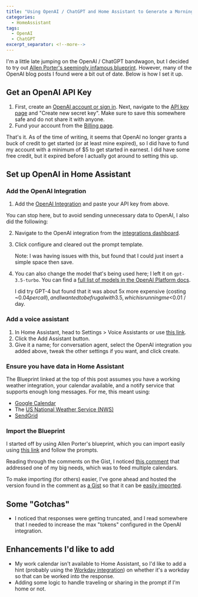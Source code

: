 ```yaml
---
title: "Using OpenAI / ChatGPT and Home Assistant to Generate a Morning Summary (as of December 2023)"
categories:
  - HomeAssistant
tags:
  - OpenAI
  - ChatGPT
excerpt_separator: <!--more-->
---
```


I'm a little late jumping on the OpenAI / ChatGPT bandwagon, but I decided to try out [Allen Porter's seemingly infamous blueprint](https://gist.github.com/allenporter/e70d9eb090c7dbdd593cf526e07b4abe). However, many of the OpenAI blog posts I found were a bit out of date. Below is how I set it up.

## Get an OpenAI API Key

1. First, create an [OpenAI account or sign in](https://platform.openai.com/). Next, navigate to the [API key page](https://platform.openai.com/account/api-keys) and "Create new secret key". Make sure to save this somewhere safe and do not share it with anyone.
2. Fund your account from the [Billing page](https://platform.openai.com/account/billing/overview).

That's it. As of the time of writing, it seems that OpenAI no longer grants a buck of credit to get started (or at least mine expired), so I did have to fund my account with a minimum of $5 to get started in earnest. I did have some free credit, but it expired before I actually got around to setting this up.

## Set up OpenAI in Home Assistant

### Add the OpenAI Integration

1. Add the [OpenAI Integration](https://my.home-assistant.io/redirect/config_flow_start/?domain=openai_conversation) and paste your API key from above.

You can stop here, but to avoid sending unnecessary data to OpenAI, I also did the following:

2. Navigate to the OpenAI integration from the [integrations dashboard](https://my.home-assistant.io/redirect/integrations/).
3. Click configure and cleared out the prompt template.

   Note: I was having issues with this, but found that I could just insert a simple space then save.

4. You can also change the model that's being used here; I left it on `gpt-3.5-turbo`. You can find a [full list of models in the OpenAI Platform docs](https://platform.openai.com/docs/models).

   I did try GPT-4 but found that it was about 5x more expensive (costing ~$0.04 per call), and I wanted to be frugal with 3.5, which is running me <$0.01 / day.

### Add a voice assistant

1. In Home Assistant, head to Settings > Voice Assistants or use [this link](https://my.home-assistant.io/redirect/voice_assistants/).
2. Click the Add Assistant button.
3. Give it a name; for conversation agent, select the OpenAI integration you added above, tweak the other settings if you want, and click create.

### Ensure you have data in Home Assistant

The Blueprint linked at the top of this post assumes you have a working weather integration, your calendar available, and a notify service that supports enough long messages. For me, this meant using:

- [Google Calendar](https://www.home-assistant.io/integrations/google/)
- The [US National Weather Service (NWS)](https://www.home-assistant.io/integrations/nws/)
- [SendGrid](https://www.home-assistant.io/integrations/sendgrid/)

### Import the Blueprint

I started off by using Allen Porter's blueprint, which you can import easily using [this link](https://my.home-assistant.io/redirect/blueprint_import/?blueprint_url=https%3A%2F%2Fgist.github.com%2Fallenporter%2Fe70d9eb090c7dbdd593cf526e07b4abe) and follow the prompts.

Reading through the comments on the Gist, I noticed [this comment](https://gist.github.com/allenporter/e70d9eb090c7dbdd593cf526e07b4abe?permalink_comment_id=4796049#gistcomment-4796049) that addressed one of my big needs, which was to feed multiple calendars.

To make importing (for others) easier, I've gone ahead and hosted the version found in the comment as [a Gist](https://gist.github.com/jak119/0abf5489a67c364311490785be974a6e) so that it can be [easily imported](https://my.home-assistant.io/redirect/blueprint_import/?blueprint_url=https%3A%2F%2Fgist.github.com%2Fjak119%2F0abf5489a67c364311490785be974a6e).

## Some "Gotchas"

- I noticed that responses were getting truncated, and I read somewhere that I needed to increase the max "tokens" configured in the OpenAI integration.

## Enhancements I'd like to add

- My work calendar isn't available to Home Assistant, so I'd like to add a hint (probably using the [Workday integration](https://www.home-assistant.io/integrations/workday/)) on whether it's a workday so that can be worked into the response.
- Adding some logic to handle traveling or sharing in the prompt if I'm home or not.
